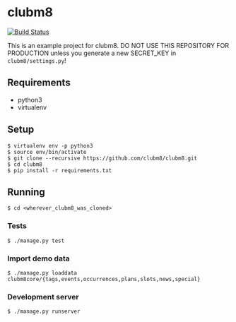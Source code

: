 # clubm8

[![Build Status](https://travis-ci.org/clubm8/clubm8.svg?branch=master)](https://travis-ci.org/clubm8/clubm8)

This is an example project for clubm8. DO NOT USE THIS REPOSITORY FOR
PRODUCTION unless you generate a new SECRET_KEY in `clubm8/settings.py`!

## Requirements

* python3
* virtualenv

## Setup

```
$ virtualenv env -p python3
$ source env/bin/activate
$ git clone --recursive https://github.com/clubm8/clubm8.git
$ cd clubm8
$ pip install -r requirements.txt
```

## Running

```
$ cd <wherever_clubm8_was_cloned>
```

### Tests

```
$ ./manage.py test
```

### Import demo data

```
$ ./manage.py loaddata clubm8core/{tags,events,occurrences,plans,slots,news,special}
```

### Development server

```
$ ./manage.py runserver
```
